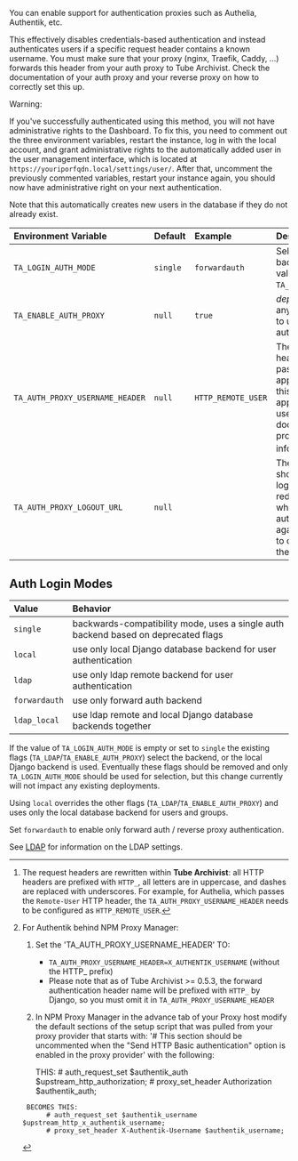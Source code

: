 You can enable support for authentication proxies such as Authelia, Authentik, etc.

This effectively disables credentials-based authentication and instead authenticates users if a specific request header contains a known username.
You must make sure that your proxy (nginx, Traefik, Caddy, ...) forwards this header from your auth proxy to Tube Archivist.
Check the documentation of your auth proxy and your reverse proxy on how to correctly set this up.

Warning:

If you've successfully authenticated using this method, you will not have administrative rights to the Dashboard. To fix this, you need to comment out the three environment variables, restart the instance, log in with the local account, and grant administrative rights to the automatically added user in the user management interface, which is located at `https://youriporfqdn.local/settings/user/`. After that, uncomment the previously commented variables, restart your instance again, you should now have administrative right on your next authentication.

Note that this automatically creates new users in the database if they do not already exist.

| Environment Variable  | Default   | Example   | Description   |
| :-------------------- | :-------- | :-------- | :------------ |
| `TA_LOGIN_AUTH_MODE`  | `single`  | `forwardauth` | Selects authentication backends. See potential values below. Overrides `TA_LDAP`/`TA_ENABLE_AUTH_PROXY`. |
| `TA_ENABLE_AUTH_PROXY` | `null` | `true` | *deprecated* (see below) Set to anything besides empty string to use forward proxy authentication. |
| `TA_AUTH_PROXY_USERNAME_HEADER`| `null` | `HTTP_REMOTE_USER` | The name of the request header that the auth proxy passes to the proxied application (**Tube Archivist** in this case), so that the application can identify the user. Check the documentation of your auth proxy to get this information.[^1][^2] |
| `TA_AUTH_PROXY_LOGOUT_URL` | `null` | | The URL that **Tube Archivist** should redirect to after a logout. By default, the logout redirects to the login URL, which means the user will be automatically authenticated again. Instead, you might want to configure the logout URL of the auth proxy here. |

[^1]:
    The request headers are rewritten within **Tube Archivist**: all HTTP headers are prefixed with `HTTP_`, all letters are in uppercase, and dashes are replaced with underscores. For example, for Authelia, which passes the `Remote-User` HTTP header, the `TA_AUTH_PROXY_USERNAME_HEADER` needs to be configured as `HTTP_REMOTE_USER`.

[^2]:
    For Authentik behind NPM Proxy Manager:
    
       1. Set the 'TA_AUTH_PROXY_USERNAME_HEADER' TO:
            - `TA_AUTH_PROXY_USERNAME_HEADER=X_AUTHENTIK_USERNAME` (without the HTTP_ prefix)
            - Please note that as of Tube Archivist >= 0.5.3, the forward authentication header name will be prefixed with `HTTP_` by Django, so you must omit it in `TA_AUTH_PROXY_USERNAME_HEADER`            

       2. In NPM Proxy Manager in the advance tab of your Proxy host modify the default sections of the setup script that was pulled from your proxy provider that starts with: '# This section should be uncommented when the "Send HTTP Basic authentication" option is 
          enabled in the proxy provider' with the following:

          THIS:
              # auth_request_set $authentik_auth $upstream_http_authorization;
              # proxy_set_header Authorization $authentik_auth;
           
         BECOMES THIS: 
              # auth_request_set $authentik_username $upstream_http_x_authentik_username;
              # proxy_set_header X-Authentik-Username $authentik_username;

## Auth Login Modes

| Value         | Behavior |
| :------------ | :------- |
| `single`      | backwards-compatibility mode, uses a single auth backend based on deprecated flags |
| `local`       | use only local Django database backend for user authentication |
| `ldap`        | use only ldap remote backend for user authentication |
| `forwardauth` | use only forward auth backend |
| `ldap_local`  | use ldap remote and local Django database backends together |

If the value of `TA_LOGIN_AUTH_MODE` is empty or set to `single` the existing flags (`TA_LDAP`/`TA_ENABLE_AUTH_PROXY`) select the backend, or the local Django backend is used. Eventually these flags should be removed and only `TA_LOGIN_AUTH_MODE` should be used for selection, but this change currently will not impact any existing deployments.

Using `local` overrides the other flags (`TA_LDAP`/`TA_ENABLE_AUTH_PROXY`) and uses only the local database backend for users and groups.

Set `forwardauth` to enable only forward auth / reverse proxy authentication.

See [LDAP](ldap.md) for information on the LDAP settings.
